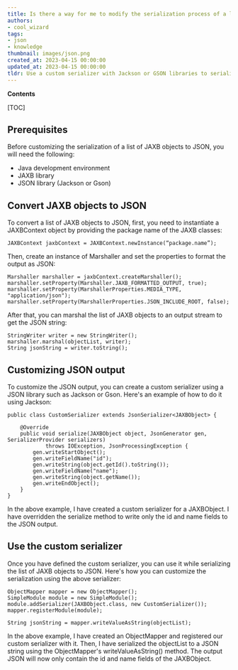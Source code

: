 ```yaml
---
title: Is there a way for me to modify the serialization process of a list containing jaxb objects in order to output them as json?
authors:
- cool_wizard
tags:
- json
- knowledge
thumbnail: images/json.png
created_at: 2023-04-15 00:00:00
updated_at: 2023-04-15 00:00:00
tldr: Use a custom serializer with Jackson or GSON libraries to serialize the list of JAXB objects to customized JSON format.
---
```


**Contents**

[TOC]

## Prerequisites 

Before customizing the serialization of a list of JAXB objects to JSON, you will need the following:
- Java development environment
- JAXB library
- JSON library (Jackson or Gson)

## Convert JAXB objects to JSON

To convert a list of JAXB objects to JSON, first, you need to instantiate a JAXBContext object by providing the package name of the JAXB classes:

```
JAXBContext jaxbContext = JAXBContext.newInstance(“package.name”);
```

Then, create an instance of Marshaller and set the properties to format the output as JSON:

```
Marshaller marshaller = jaxbContext.createMarshaller();
marshaller.setProperty(Marshaller.JAXB_FORMATTED_OUTPUT, true);
marshaller.setProperty(MarshallerProperties.MEDIA_TYPE, "application/json");
marshaller.setProperty(MarshallerProperties.JSON_INCLUDE_ROOT, false);
```

After that, you can marshal the list of JAXB objects to an output stream to get the JSON string:

```
StringWriter writer = new StringWriter();
marshaller.marshal(objectList, writer);
String jsonString = writer.toString();
```

## Customizing JSON output

To customize the JSON output, you can create a custom serializer using a JSON library such as Jackson or Gson. Here's an example of how to do it using Jackson:

```
public class CustomSerializer extends JsonSerializer<JAXBObject> {

    @Override
    public void serialize(JAXBObject object, JsonGenerator gen, SerializerProvider serializers)
            throws IOException, JsonProcessingException {
        gen.writeStartObject();
        gen.writeFieldName("id");
        gen.writeString(object.getId().toString());
        gen.writeFieldName("name");
        gen.writeString(object.getName());
        gen.writeEndObject();
    }
}
```

In the above example, I have created a custom serializer for a JAXBObject. I have overridden the serialize method to write only the id and name fields to the JSON output.

## Use the custom serializer

Once you have defined the custom serializer, you can use it while serializing the list of JAXB objects to JSON. Here's how you can customize the serialization using the above serializer:

```
ObjectMapper mapper = new ObjectMapper();
SimpleModule module = new SimpleModule();
module.addSerializer(JAXBObject.class, new CustomSerializer());
mapper.registerModule(module);

String jsonString = mapper.writeValueAsString(objectList);
```

In the above example, I have created an ObjectMapper and registered our custom serializer with it. Then, I have serialized the objectList to a JSON string using the ObjectMapper's writeValueAsString() method. The output JSON will now only contain the id and name fields of the JAXBObject.
